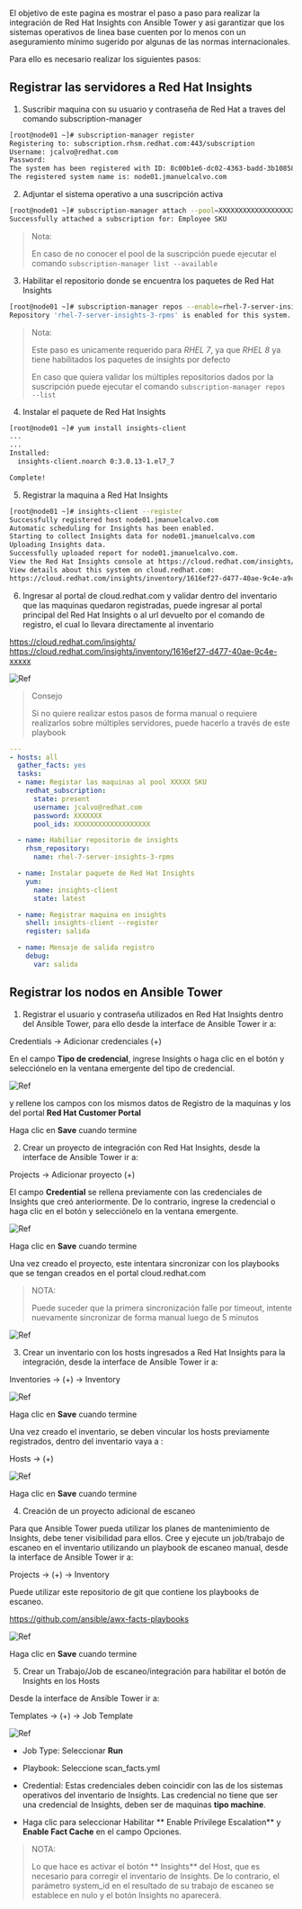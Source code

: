 El objetivo de este pagina es mostrar el paso a paso para realizar la integración de Red Hat Insights con Ansible Tower y asi garantizar que los sistemas operativos de linea base cuenten por lo menos con un aseguramiento mínimo sugerido por algunas de las normas internacionales.

Para ello es necesario realizar los siguientes pasos:

## Registrar las servidores a Red Hat Insights

1.  Suscribir maquina con su usuario y contraseña de Red Hat a traves del comando subscription-manager
```bash
[root@node01 ~]# subscription-manager register
Registering to: subscription.rhsm.redhat.com:443/subscription
Username: jcalvo@redhat.com
Password:
The system has been registered with ID: 8c00b1e6-dc02-4363-badd-3b10858f3379
The registered system name is: node01.jmanuelcalvo.com
```

2. Adjuntar el sistema operativo a una suscripción activa
```bash
[root@node01 ~]# subscription-manager attach --pool=XXXXXXXXXXXXXXXXXXX
Successfully attached a subscription for: Employee SKU
```
> Nota: 
> 
> En caso de no conocer el pool de la suscripción puede ejecutar el comando `subscription-manager list --available` 

3. Habilitar el repositorio donde se encuentra los paquetes de Red Hat Insights
```bash
[root@node01 ~]# subscription-manager repos --enable=rhel-7-server-insights-3-rpms
Repository 'rhel-7-server-insights-3-rpms' is enabled for this system.
```
> Nota:
>
> Este paso es unicamente requerido para *RHEL 7*, ya que *RHEL 8* ya tiene habilitados los paquetes de insights por defecto
>
> En caso que quiera validar los múltiples repositorios dados por la suscripción puede ejecutar el comando `subscription-manager repos --list`

4. Instalar el paquete de Red Hat Insights
```bash
[root@node01 ~]# yum install insights-client
...
...
Installed:
  insights-client.noarch 0:3.0.13-1.el7_7

Complete!
```

5. Registrar la maquina a Red Hat Insights
```bash
[root@node01 ~]# insights-client --register
Successfully registered host node01.jmanuelcalvo.com
Automatic scheduling for Insights has been enabled.
Starting to collect Insights data for node01.jmanuelcalvo.com
Uploading Insights data.
Successfully uploaded report for node01.jmanuelcalvo.com.
View the Red Hat Insights console at https://cloud.redhat.com/insights/
View details about this system on cloud.redhat.com:
https://cloud.redhat.com/insights/inventory/1616ef27-d477-40ae-9c4e-a9c4f29b78f0
```

6. Ingresar al portal de cloud.redhat.com y validar dentro del inventario que las maquinas quedaron registradas, puede ingresar al portal principal del Red Hat Insights o al url devuelto por el comando de registro, el cual lo llevara directamente al inventario

https://cloud.redhat.com/insights/
https://cloud.redhat.com/insights/inventory/1616ef27-d477-40ae-9c4e-xxxxx

![Ref](img/insights1.png)

> Consejo
> 
> Si no quiere realizar estos pasos de forma manual o requiere realizarlos sobre múltiples servidores, puede hacerlo a través de este playbook

```yaml
---
- hosts: all
  gather_facts: yes
  tasks:
  - name: Registar las maquinas al pool XXXXX SKU
    redhat_subscription:
      state: present
      username: jcalvo@redhat.com
      password: XXXXXXX
      pool_ids: XXXXXXXXXXXXXXXXXXX

  - name: Habiliar repositorio de insights
    rhsm_repository:
      name: rhel-7-server-insights-3-rpms

  - name: Instalar paquete de Red Hat Insights
    yum:
      name: insights-client
      state: latest

  - name: Registrar maquina en insights
    shell: insights-client --register
    register: salida

  - name: Mensaje de salida registro
    debug:
      var: salida  
```

## Registrar los nodos en Ansible Tower


1. Registrar el usuario y contraseña utilizados en Red Hat Insights dentro del Ansible Tower, para ello desde la interface de Ansible Tower ir a:

Credentials -> Adicionar credenciales (+)

En el campo **Tipo de credencial**, ingrese Insights o haga clic en el botón y selecciónelo en la ventana emergente del tipo de credencial.

![Ref](img/tower-creds.png)

y rellene los campos con los mismos datos de Registro de la maquinas y los del portal **Red Hat Customer Portal**

Haga clic en **Save** cuando termine


2. Crear un proyecto de integración con Red Hat Insights, desde la interface de Ansible Tower ir a:

Projects -> Adicionar proyecto (+)

El campo **Credential** se rellena previamente con las credenciales de Insights que creó anteriormente. De lo contrario, ingrese la credencial o haga clic en el botón y selecciónelo en la ventana emergente.

![Ref](img/tower-project.png)

Haga clic en **Save** cuando termine

Una vez creado el proyecto, este intentara sincronizar con los playbooks que se tengan creados en el portal cloud.redhat.com

> NOTA:
>
> Puede suceder que la primera sincronización falle por timeout, intente nuevamente sincronizar de forma manual luego de 5 minutos

![Ref](img/tower-project1.png)

3. Crear un inventario con los hosts ingresados a Red Hat Insights para la integración, desde la interface de Ansible Tower ir a:

Inventories -> (+) -> Inventory


![Ref](img/tower-inventory.png)

Haga clic en **Save** cuando termine

Una vez creado el inventario, se deben vincular los hosts previamente registrados, dentro del inventario vaya a :

Hosts -> (+)

![Ref](img/tower-inventory1.png)

Haga clic en **Save** cuando termine

4. Creación de un proyecto adicional de escaneo

Para que Ansible Tower pueda utilizar los planes de mantenimiento de Insights, debe tener visibilidad para ellos. Cree y ejecute un job/trabajo de escaneo en el inventario utilizando un playbook de escaneo manual, desde la interface de Ansible Tower ir a:

Projects -> (+) -> Inventory

Puede utilizar este repositorio de git que contiene los playbooks de escaneo.

https://github.com/ansible/awx-facts-playbooks

![Ref](img/tower-project2.png)


Haga clic en **Save** cuando termine

5. Crear un Trabajo/Job de escaneo/integración para habilitar el botón de Insights en los Hosts

Desde la interface de Ansible Tower ir a:

Templates -> (+) -> Job Template

![Ref](img/tower-template1.png)


- Job Type: Seleccionar **Run** 

- Playbook: Seleccione scan_facts.yml

- Credential: Estas credenciales deben coincidir con las de los sistemas operativos del inventario de Insights. Las credencial no tiene que ser una credencial de Insights, deben ser de maquinas **tipo machine**.

* Haga clic para seleccionar Habilitar ** Enable Privilege Escalation**  y **Enable Fact Cache** en el campo Opciones.

> NOTA:
>
> Lo que hace es activar el botón ** Insights**  del Host, que es necesario para corregir el inventario de Insights. De lo contrario, el parámetro system_id en el resultado de su trabajo de escaneo se establece en nulo y el botón Insights no aparecerá.